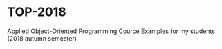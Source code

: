 # TOP-2018
Applied Object-Oriented Programming Cource Examples for my students (2018 autumn semester) 
